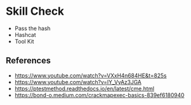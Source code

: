 # Skill Check
- Pass the hash 
- Hashcat
- Tool Kit

## References
- https://www.youtube.com/watch?v=VXxH4n684HE&t=825s
- https://www.youtube.com/watch?v=IY_VyAz3JGA
- https://ptestmethod.readthedocs.io/en/latest/cme.html
- https://bond-o.medium.com/crackmapexec-basics-839ef6180940